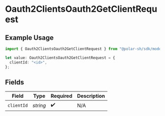 # Oauth2ClientsOauth2GetClientRequest

## Example Usage

```typescript
import { Oauth2ClientsOauth2GetClientRequest } from "@polar-sh/sdk/models/operations";

let value: Oauth2ClientsOauth2GetClientRequest = {
  clientId: "<id>",
};
```

## Fields

| Field              | Type               | Required           | Description        |
| ------------------ | ------------------ | ------------------ | ------------------ |
| `clientId`         | *string*           | :heavy_check_mark: | N/A                |